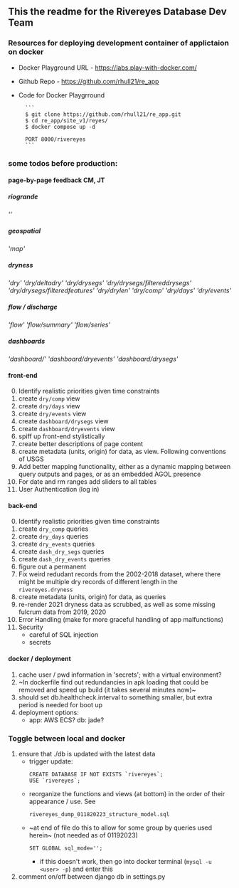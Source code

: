 ## This the readme for the Rivereyes Database Dev Team

### Resources for deploying development container of applictaion on docker 

* Docker Playground URL - https://labs.play-with-docker.com/

* Github Repo - https://github.com/rhull21/re_app

* Code for Docker Playgrround

        ```
        $ git clone https://github.com/rhull21/re_app.git
        $ cd re_app/site_v1/reyes/
        $ docker compose up -d

        PORT 8000/rivereyes
        ```



### some todos before production: 

#### page-by-page feedback CM, JT

##### riogrande
*''*

##### geospatial
*'map'*

##### dryness
*'dry'*
*'dry/deltadry'*
*'dry/drysegs'*
*'dry/drysegs/filtereddrysegs'*
*'dry/drysegs/filteredfeatures'*
*'dry/drylen'*
*'dry/comp'*
*'dry/days'*
*'dry/events'*

##### flow / discharge
*'flow'*
*'flow/summary'*
*'flow/series'*

##### dashboards
*'dashboard/'*
*'dashboard/dryevents'*
*'dashboard/drysegs'*


#### front-end

0. Identify realistic priorities given time constraints
1. create `dry/comp` view
2. create `dry/days` view
3. create `dry/events` view
4. create `dashboard/drysegs` view
5. create `dashboard/dryevents` view
6. spiff up front-end stylistically
7. create better descriptions of page content
8. create metadata (units, origin) for data, as view. Following conventions of USGS
9. Add better mapping functionality, either as a dynamic mapping between query outputs and pages, or as an embedded AGOL presence
10. For date and rm ranges add sliders to all tables
12. User Authentication (log in)

#### back-end

0. Identify realistic priorities given time constraints
1. create `dry_comp` queries
2. create `dry_days` queries
3. create `dry_events` queries
4. create `dash_dry_segs` queries
5. create `dash_dry_events` queries
6. figure out a permanent
7. Fix weird redudant records from the 2002-2018 dataset, where there might be multiple dry records of different length in the `rivereyes.dryness`
8. create metadata (units, origin) for data, as queries
9. re-render 2021 dryness data as scrubbed, as well as some missing fulcrum data from 2019, 2020
10. Error Handling (make for more graceful handling of app malfunctions)
11. Security 
    - careful of SQL injection
    - secrets


#### docker / deployment

1. cache user / pwd information in 'secrets'; with a virtual environment?
2. ~In dockerfile find out redundancies in apk loading that could be removed and speed up build (it takes several minutes now)~
3. should set db.healthcheck.interval to something smaller, but extra period is needed for boot up
4. deployment options:
    * app: AWS ECS? db: jade? 

### Toggle between local and docker

1. ensure that ./db is updated with the latest data
    * trigger update:
        ```
        CREATE DATABASE IF NOT EXISTS `rivereyes`;
        USE `rivereyes`;
        ```
    * reorganize the functions and views (at bottom) in the order of their appearance / use. See
        ```
        rivereyes_dump_011820223_structure_model.sql
        ``` 
    * ~at end of file do this to allow for some group by queries used herein~ (not needed as of 01192023)
        ```
        SET GLOBAL sql_mode='';
        ```
        * if this doesn't work, then go into docker terminal (`mysql -u <user> -p`) and enter this
2. comment on/off between django db in settings.py